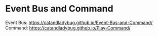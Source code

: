 # Event Bus and Command
 Event Bus: https://catandladybug.github.io/Event-Bus-and-Command/ 
          Command: https://catandladybug.github.io/Play-Command/
